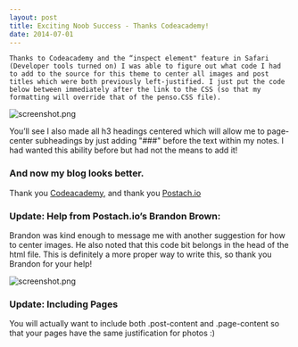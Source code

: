 ```yaml
---
layout: post
title: Exciting Noob Success - Thanks Codeacademy!
date: 2014-07-01
---
```

    Thanks to Codeacademy and the “inspect element" feature in Safari (Developer tools turned on) I was able to figure out what code I had to add to the source for this theme to center all images and post titles which were both previously left-justified. I just put the code below between immediately after the link to the CSS (so that my formatting will override that of the penso.CSS file).

![screenshot.png](http://postachio-images.s3-website-us-east-1.amazonaws.com/4169272f9bba9eab36e8cbc32bc5ac07.png)

You’ll see I also made all h3 headings centered which will allow me to page-center subheadings by just adding "###" before the text within my notes. I had wanted this ability before but had not the means to add it!

### And now my blog looks better.

Thank you [Codeacademy](http://www.codecademy.com), and thank you [Postach.io](http://postach.io)

### Update: Help from Postach.io’s Brandon Brown:

Brandon was kind enough to message me with another suggestion for how to center images. He also noted that this code bit belongs in the head of the html file. This is definitely a more proper way to write this, so thank you Brandon for your help!

![screenshot.png](http://postachio-images.s3-website-us-east-1.amazonaws.com/92111499dd58a66c6fd3be48dde4221f.png)

### Update: Including Pages

You will actually want to include both .post-content and .page-content so that your pages have the same justification for photos :)

